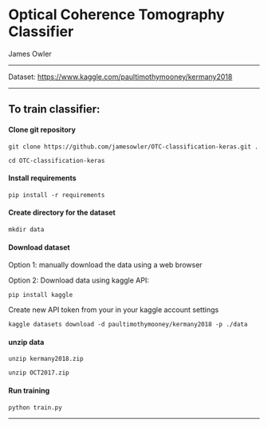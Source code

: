 # Optical Coherence Tomography Classifier

James Owler

---

Dataset: https://www.kaggle.com/paultimothymooney/kermany2018


---

## To train classifier:

#### Clone git repository
`git clone https://github.com/jamesowler/OTC-classification-keras.git .`

`cd OTC-classification-keras`


#### Install requirements

`pip install -r requirements`


#### Create directory for the dataset
`mkdir data`


#### Download dataset

Option 1: manually download the data using a web browser

Option 2: Download data using kaggle API:
 
`pip install kaggle`

Create new API token from your in your kaggle account settings 

`kaggle datasets download -d paultimothymooney/kermany2018 -p ./data`


#### unzip data
`unzip kermany2018.zip`
 
`unzip OCT2017.zip`


#### Run training
`python train.py`

---


